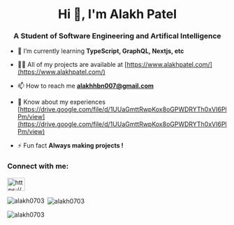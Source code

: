 <h1 align="center">Hi 👋, I'm Alakh Patel</h1>
<h3 align="center">A Student of Software Engineering and Artifical Intelligence</h3>

- 🌱 I’m currently learning **TypeScript, GraphQL, Nextjs, etc**

- 👨‍💻 All of my projects are available at [https://www.alakhpatel.com/](https://www.alakhpatel.com/)

- 📫 How to reach me **alakhhbn007@gmail.com**

- 📄 Know about my experiences [https://drive.google.com/file/d/1UUaGmttRwpKox8oGPWDRYTh0xVI6PlPm/view](https://drive.google.com/file/d/1UUaGmttRwpKox8oGPWDRYTh0xVI6PlPm/view)

- ⚡ Fun fact **Always making projects !**

<h3 align="left">Connect with me:</h3>
<p align="left">
<a href="https://linkedin.com/in/https://www.linkedin.com/in/alakh-patel/" target="blank"><img align="center" src="https://raw.githubusercontent.com/rahuldkjain/github-profile-readme-generator/master/src/images/icons/Social/linked-in-alt.svg" alt="https://www.linkedin.com/in/alakh-patel/" height="30" width="40" /></a>
</p>

<p><img align="left" src="https://github-readme-stats.vercel.app/api/top-langs?username=alakh0703&show_icons=true&locale=en&layout=compact" alt="alakh0703" /></p>

<p>&nbsp;<img align="center" src="https://github-readme-stats.vercel.app/api?username=alakh0703&show_icons=true&locale=en" alt="alakh0703" /></p>

<p><img align="center" src="https://github-readme-streak-stats.herokuapp.com/?user=alakh0703&" alt="alakh0703" /></p>
